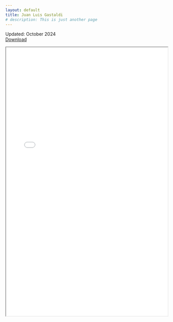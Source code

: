 ```yaml
---
layout: default
title: Juan Luis Gastaldi
# description: This is just another page
---
```


<!-- <script src="{{ 'assets/js/random-color.js' }}"></script> -->

Updated: October 2024\
[Download](./assets/pdf/cv/gastaldi_cv_2410.pdf)

<iframe src="./assets/pdf/cv/gastaldi_cv_2410.pdf" width="100%" height="840vh"></iframe>